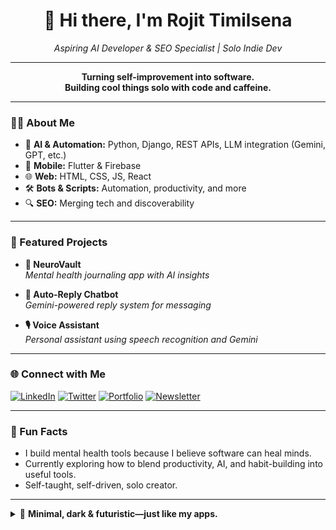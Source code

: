 <!--
  Minimal • Dark • Futuristic
  Inspired by Rojit Timilsena's solo journey in AI, automation, and mental health tech.
-->

<h1 align="center">👋 Hi there, I'm Rojit Timilsena</h1>
<p align="center"><em>Aspiring AI Developer & SEO Specialist | Solo Indie Dev</em></p>

---

<p align="center">
  <b>Turning self-improvement into software.<br>
  Building cool things solo with code and caffeine.</b>
</p>

---

### 🧑‍💻 About Me

- 🧠 **AI & Automation:** Python, Django, REST APIs, LLM integration (Gemini, GPT, etc.)
- 📱 **Mobile:** Flutter & Firebase
- 🌐 **Web:** HTML, CSS, JS, React
- 🛠️ **Bots & Scripts:** Automation, productivity, and more
- 🔍 **SEO:** Merging tech and discoverability

---

### 🚀 Featured Projects

- **🧠 NeuroVault**  
  <em>Mental health journaling app with AI insights</em>

- **🤖 Auto-Reply Chatbot**  
  <em>Gemini-powered reply system for messaging</em>

- **🎙️ Voice Assistant**  
  <em>Personal assistant using speech recognition and Gemini</em>

---

### 🌐 Connect with Me

[![LinkedIn](https://img.shields.io/badge/LinkedIn-0A66C2?style=flat&logo=linkedin&logoColor=white)](https://linkedin.com/in/your-link)
[![Twitter](https://img.shields.io/badge/Twitter-1DA1F2?style=flat&logo=twitter&logoColor=white)](https://twitter.com/your-handle)
[![Portfolio](https://img.shields.io/badge/Portfolio-222222?style=flat&logo=github&logoColor=white)](https://your-portfolio-link.com)
[![Newsletter](https://img.shields.io/badge/Newsletter-NeuroEdge-5f19e3?style=flat&logo=maildotru&logoColor=white)](https://your-newsletter-link.com)

---

### 🎯 Fun Facts

- I build mental health tools because I believe software can heal minds.
- Currently exploring how to blend productivity, AI, and habit-building into useful tools.
- Self-taught, self-driven, solo creator.

---

<details>
  <summary>🖤 <b>Minimal, dark & futuristic—just like my apps.</b></summary>
  <br>
  <img src="https://capsule-render.vercel.app/api?type=waving&color=5f19e3&height=120&section=footer"/>
</details>
